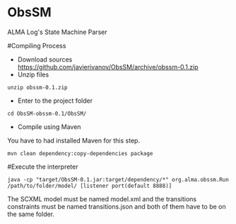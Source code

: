 # ObsSM
ALMA Log's State Machine Parser

#Compiling Process

* Download sources https://github.com/javierivanov/ObsSM/archive/obssm-0.1.zip
* Unzip files

```
unzip obssm-0.1.zip
```

* Enter to the project folder

```
cd ObsSM-obssm-0.1/ObsSM/
```

* Compile using Maven

You have to had installed Maven for this step.

```
mvn clean dependency:copy-dependencies package
```

#Execute the interpreter
```
java -cp "target/ObsSM-0.1.jar:target/dependency/*" org.alma.obssm.Run /path/to/folder/model/ [listener port(default 8888)]
```

The SCXML model must be named model.xml and the transitions constraints must be named transitions.json and both of them have to be on the same folder.
